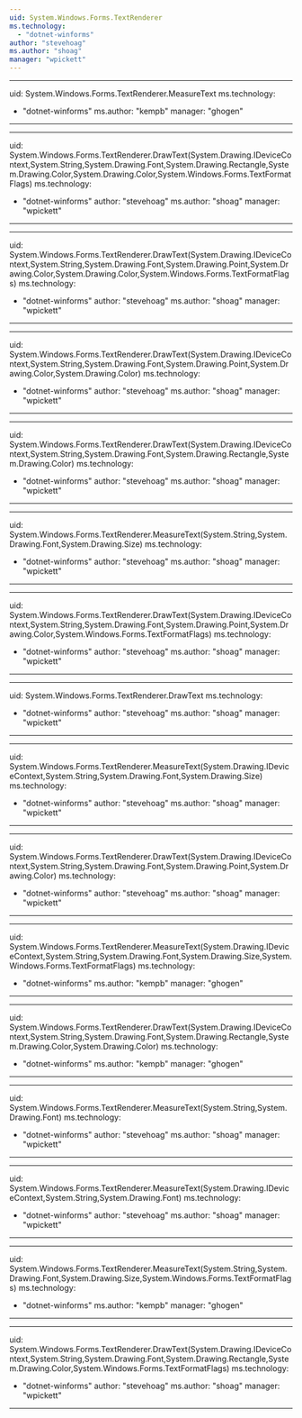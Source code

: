 ```yaml
---
uid: System.Windows.Forms.TextRenderer
ms.technology: 
  - "dotnet-winforms"
author: "stevehoag"
ms.author: "shoag"
manager: "wpickett"
---
```


---
uid: System.Windows.Forms.TextRenderer.MeasureText
ms.technology: 
  - "dotnet-winforms"
ms.author: "kempb"
manager: "ghogen"
---

---
uid: System.Windows.Forms.TextRenderer.DrawText(System.Drawing.IDeviceContext,System.String,System.Drawing.Font,System.Drawing.Rectangle,System.Drawing.Color,System.Drawing.Color,System.Windows.Forms.TextFormatFlags)
ms.technology: 
  - "dotnet-winforms"
author: "stevehoag"
ms.author: "shoag"
manager: "wpickett"
---

---
uid: System.Windows.Forms.TextRenderer.DrawText(System.Drawing.IDeviceContext,System.String,System.Drawing.Font,System.Drawing.Point,System.Drawing.Color,System.Drawing.Color,System.Windows.Forms.TextFormatFlags)
ms.technology: 
  - "dotnet-winforms"
author: "stevehoag"
ms.author: "shoag"
manager: "wpickett"
---

---
uid: System.Windows.Forms.TextRenderer.DrawText(System.Drawing.IDeviceContext,System.String,System.Drawing.Font,System.Drawing.Point,System.Drawing.Color,System.Drawing.Color)
ms.technology: 
  - "dotnet-winforms"
author: "stevehoag"
ms.author: "shoag"
manager: "wpickett"
---

---
uid: System.Windows.Forms.TextRenderer.DrawText(System.Drawing.IDeviceContext,System.String,System.Drawing.Font,System.Drawing.Rectangle,System.Drawing.Color)
ms.technology: 
  - "dotnet-winforms"
author: "stevehoag"
ms.author: "shoag"
manager: "wpickett"
---

---
uid: System.Windows.Forms.TextRenderer.MeasureText(System.String,System.Drawing.Font,System.Drawing.Size)
ms.technology: 
  - "dotnet-winforms"
author: "stevehoag"
ms.author: "shoag"
manager: "wpickett"
---

---
uid: System.Windows.Forms.TextRenderer.DrawText(System.Drawing.IDeviceContext,System.String,System.Drawing.Font,System.Drawing.Point,System.Drawing.Color,System.Windows.Forms.TextFormatFlags)
ms.technology: 
  - "dotnet-winforms"
author: "stevehoag"
ms.author: "shoag"
manager: "wpickett"
---

---
uid: System.Windows.Forms.TextRenderer.DrawText
ms.technology: 
  - "dotnet-winforms"
author: "stevehoag"
ms.author: "shoag"
manager: "wpickett"
---

---
uid: System.Windows.Forms.TextRenderer.MeasureText(System.Drawing.IDeviceContext,System.String,System.Drawing.Font,System.Drawing.Size)
ms.technology: 
  - "dotnet-winforms"
author: "stevehoag"
ms.author: "shoag"
manager: "wpickett"
---

---
uid: System.Windows.Forms.TextRenderer.DrawText(System.Drawing.IDeviceContext,System.String,System.Drawing.Font,System.Drawing.Point,System.Drawing.Color)
ms.technology: 
  - "dotnet-winforms"
author: "stevehoag"
ms.author: "shoag"
manager: "wpickett"
---

---
uid: System.Windows.Forms.TextRenderer.MeasureText(System.Drawing.IDeviceContext,System.String,System.Drawing.Font,System.Drawing.Size,System.Windows.Forms.TextFormatFlags)
ms.technology: 
  - "dotnet-winforms"
ms.author: "kempb"
manager: "ghogen"
---

---
uid: System.Windows.Forms.TextRenderer.DrawText(System.Drawing.IDeviceContext,System.String,System.Drawing.Font,System.Drawing.Rectangle,System.Drawing.Color,System.Drawing.Color)
ms.technology: 
  - "dotnet-winforms"
ms.author: "kempb"
manager: "ghogen"
---

---
uid: System.Windows.Forms.TextRenderer.MeasureText(System.String,System.Drawing.Font)
ms.technology: 
  - "dotnet-winforms"
author: "stevehoag"
ms.author: "shoag"
manager: "wpickett"
---

---
uid: System.Windows.Forms.TextRenderer.MeasureText(System.Drawing.IDeviceContext,System.String,System.Drawing.Font)
ms.technology: 
  - "dotnet-winforms"
author: "stevehoag"
ms.author: "shoag"
manager: "wpickett"
---

---
uid: System.Windows.Forms.TextRenderer.MeasureText(System.String,System.Drawing.Font,System.Drawing.Size,System.Windows.Forms.TextFormatFlags)
ms.technology: 
  - "dotnet-winforms"
ms.author: "kempb"
manager: "ghogen"
---

---
uid: System.Windows.Forms.TextRenderer.DrawText(System.Drawing.IDeviceContext,System.String,System.Drawing.Font,System.Drawing.Rectangle,System.Drawing.Color,System.Windows.Forms.TextFormatFlags)
ms.technology: 
  - "dotnet-winforms"
author: "stevehoag"
ms.author: "shoag"
manager: "wpickett"
---
